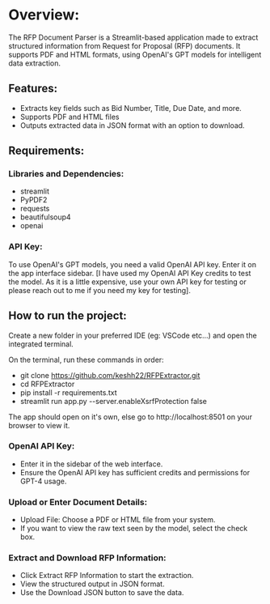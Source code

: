 # Overview:
The RFP Document Parser is a Streamlit-based application made to extract structured information from Request for Proposal (RFP) documents. It supports PDF and HTML formats, using OpenAI's GPT models for intelligent data extraction.

## Features:
- Extracts key fields such as Bid Number, Title, Due Date, and more.
- Supports PDF and HTML files
- Outputs extracted data in JSON format with an option to download.

## Requirements:

### Libraries and Dependencies:
- streamlit
- PyPDF2
- requests
- beautifulsoup4
- openai

### API Key:
To use OpenAI's GPT models, you need a valid OpenAI API key. Enter it on the app interface sidebar. [I have used my OpenAI API Key credits to test the model. As it is a little expensive, use your own API key for testing or please reach out to me if you need my key for testing].

## How to run the project:
Create a new folder in your preferred IDE (eg: VSCode etc...) and open the integrated terminal.

On the terminal, run these commands in order:
- git clone https://github.com/keshh22/RFPExtractor.git
- cd RFPExtractor
- pip install -r requirements.txt
- streamlit run app.py --server.enableXsrfProtection false
  
The app should open on it's own, else go to http://localhost:8501 on your browser to view it.

### OpenAI API Key:
- Enter it in the sidebar of the web interface.
- Ensure the OpenAI API key has sufficient credits and permissions for GPT-4 usage.

### Upload or Enter Document Details:
- Upload File: Choose a PDF or HTML file from your system.
- If you want to view the raw text seen by the model, select the check box.

### Extract and Download RFP Information:
- Click Extract RFP Information to start the extraction.
- View the structured output in JSON format.
- Use the Download JSON button to save the data.

